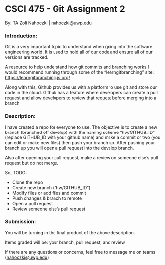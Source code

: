 # CSCI 475 - Git Assignment 2
By: TA Zoli Nahoczki | nahoczki@uwp.edu

### Introduction:
Git is a very important topic to understand when going into the software engineering
world. It is used to hold all of our code and ensure all of our versions are tracked.

A resource to help understand how git commits and branching works I would
recommend running through some of the “learngitbranching” site:
https://learngitbranching.js.org/

Along with this, Github provides us with a platform to use git and store our code in the
cloud. Github has a feature where developers can create a pull request and allow
developers to review that request before merging into a branch

### Description:
I have created a repo for everyone to use. The objective is to create a new branch
(branched off develop) with the naming scheme “hw/GITHUB_ID” (replace GITHUB_ID
with your github name) and make a commit or two (you can edit or make new files) then
push your branch up. After pushing your branch up you will open a pull request into the
develop branch.

Also after opening your pull request, make a review on someone else’s pull request but
do not merge.

So, TODO:
- Clone the repo
- Create new branch (“hw/GITHUB_ID”)
- Modify files or add files and commit
- Push changes & branch to remote
- Open a pull request
- Review someone else’s pull request


### Submission:
You will be turning in the final product of the above description.

Items graded will be: your branch, pull request, and review

If there are any questions or concerns, feel free to message me on teams
(nahoczki@uwp.edu)

